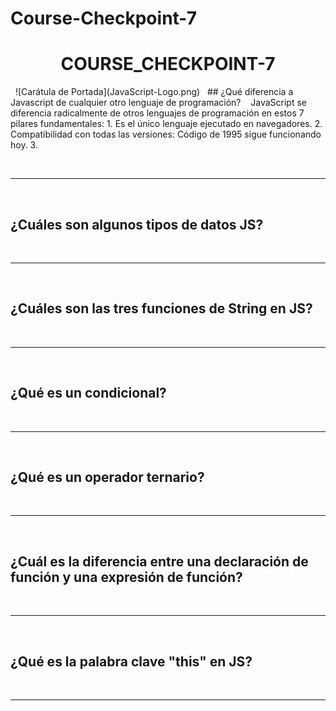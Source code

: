 # Course-Checkpoint-7
<h1 style="text-align: center;">COURSE_CHECKPOINT-7</h1>
&nbsp;
![Carátula de Portada](JavaScript-Logo.png)
&nbsp;
## ¿Qué diferencia a Javascript de cualquier otro lenguaje de programación?
&nbsp;
&nbsp;JavaScript se diferencia radicalmente de otros lenguajes de programación en estos 7 pilares fundamentales:
1. Es el único lenguaje ejecutado en navegadores.
2. Compatibilidad con todas las versiones: Código de 1995 sigue funcionando hoy.
3. 

&nbsp;&nbsp;&nbsp;&nbsp;&nbsp;&nbsp;

---------------------------------------------------------------------------------------------------------------------------------
&nbsp;&nbsp;&nbsp;&nbsp;&nbsp;&nbsp;
## ¿Cuáles son algunos tipos de datos JS?
&nbsp;&nbsp;&nbsp;&nbsp;&nbsp;&nbsp;

---------------------------------------------------------------------------------------------------------------------------------
&nbsp;&nbsp;&nbsp;&nbsp;&nbsp;&nbsp;
## ¿Cuáles son las tres funciones de String en JS?
&nbsp;&nbsp;&nbsp;&nbsp;&nbsp;&nbsp;

---------------------------------------------------------------------------------------------------------------------------------
&nbsp;&nbsp;&nbsp;&nbsp;&nbsp;&nbsp;
## ¿Qué es un condicional?
&nbsp;&nbsp;&nbsp;&nbsp;&nbsp;&nbsp;

---------------------------------------------------------------------------------------------------------------------------------
&nbsp;&nbsp;&nbsp;&nbsp;&nbsp;&nbsp;
## ¿Qué es un operador ternario?
&nbsp;&nbsp;&nbsp;&nbsp;&nbsp;&nbsp;

---------------------------------------------------------------------------------------------------------------------------------
&nbsp;&nbsp;&nbsp;&nbsp;&nbsp;&nbsp;
## ¿Cuál es la diferencia entre una declaración de función y una expresión de función?
&nbsp;&nbsp;&nbsp;&nbsp;&nbsp;&nbsp;

---------------------------------------------------------------------------------------------------------------------------------
&nbsp;&nbsp;&nbsp;&nbsp;&nbsp;&nbsp;
## ¿Qué es la palabra clave "this" en JS?
&nbsp;&nbsp;&nbsp;&nbsp;&nbsp;&nbsp;

---------------------------------------------------------------------------------------------------------------------------------
